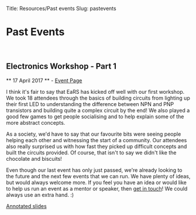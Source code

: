 Title: Resources/Past events
Slug: pastevents

Past Events
===========

<br>

## Electronics Workshop - Part 1 ##

** 17 April 2017 ** - [Event Page](/events/electronics-workshop-part-1)

I think it's fair to say that EaRS has kicked off well with our first workshop. We took 18 attendees through the basics of building circuits from lighting up their first LED to understanding the difference between NPN and PNP transistors and building quite a complex circuit by the end! We also played a good few games to get people socialising and to help explain some of the more abstract concepts.

As a society, we'd have to say that our favourite bits were seeing people helping each other and witnessing the start of a community. Our attendees also really surprised us with how fast they picked up difficult concepts and built the circuits provided. Of course, that isn't to say we didn't like the chocolate and biscuits!

Even though our last event has only just passed, we're already looking to the future and the next few events that we can run. We have plenty of ideas, but would always welcome more. If you feel you have an idea or would like to help us run an event as a mentor or speaker, then [get in touch](/contact)! We could always use an extra hand. :)

[Annotated slides](/pdf/elecworkshoppart1annotated.pdf)
